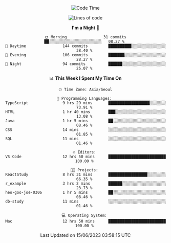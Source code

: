 <div align=center>
 
<!--START_SECTION:waka-->
![Code Time](http://img.shields.io/badge/Code%20Time-58%20hrs-blue)

![Lines of code](https://img.shields.io/badge/From%20Hello%20World%20I%27ve%20Written-2.9%20million%20lines%20of%20code-blue)

**I'm a Night 🦉** 

```text
🌞 Morning                31 commits          ██░░░░░░░░░░░░░░░░░░░░░░░   08.27 % 
🌆 Daytime                144 commits         ██████████░░░░░░░░░░░░░░░   38.40 % 
🌃 Evening                106 commits         ███████░░░░░░░░░░░░░░░░░░   28.27 % 
🌙 Night                  94 commits          ██████░░░░░░░░░░░░░░░░░░░   25.07 % 
```


📊 **This Week I Spent My Time On** 

```text
🕑︎ Time Zone: Asia/Seoul

💬 Programming Languages: 
TypeScript               9 hrs 29 mins       ██████████████████░░░░░░░   73.91 % 
HTML                     1 hr 40 mins        ███░░░░░░░░░░░░░░░░░░░░░░   13.08 % 
Java                     1 hr 5 mins         ██░░░░░░░░░░░░░░░░░░░░░░░   08.46 % 
CSS                      14 mins             ░░░░░░░░░░░░░░░░░░░░░░░░░   01.85 % 
SQL                      11 mins             ░░░░░░░░░░░░░░░░░░░░░░░░░   01.46 % 

🔥 Editors: 
VS Code                  12 hrs 50 mins      █████████████████████████   100.00 % 

🐱‍💻 Projects: 
ReactStudy               8 hrs 31 mins       █████████████████░░░░░░░░   66.35 % 
r_example                3 hrs 2 mins        ██████░░░░░░░░░░░░░░░░░░░   23.73 % 
heo-goo-joe-0306         1 hr 5 mins         ██░░░░░░░░░░░░░░░░░░░░░░░   08.46 % 
db-study                 11 mins             ░░░░░░░░░░░░░░░░░░░░░░░░░   01.46 % 

💻 Operating System: 
Mac                      12 hrs 50 mins      █████████████████████████   100.00 % 
```


 Last Updated on 15/06/2023 03:58:15 UTC
<!--END_SECTION:waka-->
 </div>
